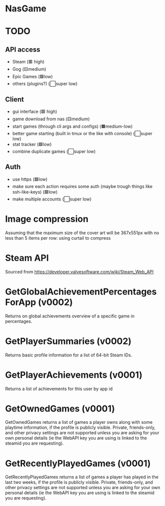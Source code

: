 # NasGame

# TODO

## API access
- Steam (🟥 high)
- Gog (🟨medium)
- Epic Games (🟩low)
- others (plugins?) (⬜super low)

## Client

- gui interface (🟥 high)
- game download from nas (🟨medium)
- start games (through cli args and configs) (🟧medium-low)
- better game starting (built in tmux or the like with console) (⬜super low)
- stat tracker (🟩low)
- combine duplicate games (⬜super low)

##  Auth

- use https (🟩low)
- make sure each action requires some auth (maybe trough things like ssh-like-keys) (🟩low)
- make multiple accounts (⬜super low)


# Image compression
Assuming that the maximum size of the cover art will be 367x551px with no less than 5 items per row:
using curtail to compress

# Steam API

Sourced from https://developer.valvesoftware.com/wiki/Steam_Web_API


# GetGlobalAchievementPercentagesForApp (v0002)
Returns on global achievements overview of a specific game in percentages.
# GetPlayerSummaries (v0002)
Returns basic profile information for a list of 64-bit Steam IDs.
# GetPlayerAchievements (v0001)
Returns a list of achievements for this user by app id 
# GetOwnedGames (v0001)
GetOwnedGames returns a list of games a player owns along with some playtime information, if the profile is publicly visible. Private, friends-only, and other privacy settings are not supported unless you are asking for your own personal details (ie the WebAPI key you are using is linked to the steamid you are requesting). 
# GetRecentlyPlayedGames (v0001)
GetRecentlyPlayedGames returns a list of games a player has played in the last two weeks, if the profile is publicly visible. Private, friends-only, and other privacy settings are not supported unless you are asking for your own personal details (ie the WebAPI key you are using is linked to the steamid you are requesting). 
